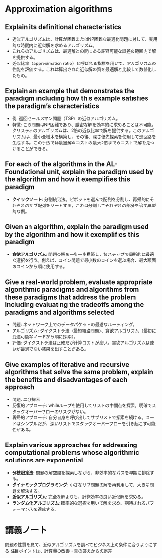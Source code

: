 # Approximation algorithms

## Explain its definitional characteristics
- 近似アルゴリズムは、計算が困難またはNP困難な最適化問題に対して、実用的な時間内に近似解を求めるアルゴリズム。
- これらのアルゴリズムは、最適解との間にある許容可能な誤差の範囲内で解を提供する。
- 近似比率（approximation ratio）と呼ばれる指標を用いて、アルゴリズムの性能を評価する。これは算出された近似解の質を最適解と比較して数値化したもの。

## Explain an example that demonstrates the paradigm including how this example satisfies the paradigm’s characteristics
- 例: 巡回セールスマン問題（TSP）の近似アルゴリズム。
- 特徴: この問題はNP困難であり、厳密な解を効率的に求めることは不可能。クリスティのアルゴリズムは、2倍の近似比率で解を提供する。このアルゴリズムは、最小全域木を構築し、その後、深さ優先探索を使用して巡回路を生成する。この手法では最適解のコストの最大2倍までのコストで解を見つけることができる。

## For each of the algorithms in the AL-Foundational unit, explain the paradigm used by the algorithm and how it exemplifies this paradigm
- **クイックソート**: 分割統治法。ピボットを選んで配列を分割し、再帰的にそれぞれのサブ配列をソートする。これは分割してそれぞれの部分を治す典型的な例。

## Given an algorithm, explain the paradigm used by the algorithm and how it exemplifies this paradigm
- **貪欲アルゴリズム**: 問題の解を一歩一歩構築し、各ステップで局所的に最適な選択を行う。例えば、コイン問題で最小数のコインを選ぶ場合、最大額面のコインから順に使用する。

## Give a real-world problem, evaluate appropriate algorithmic paradigms and algorithms from these paradigms that address the problem including evaluating the tradeoffs among the paradigms and algorithms selected
- 問題: ネットワーク上でのデータパケットの最適なルーティング。
- アルゴリズム: ダイクストラ法（最短経路問題）、貪欲アルゴリズム（最初に到達可能なノードから順に探索）。
- 評価: ダイクストラ法は正確だが計算コストが高い。貪欲アルゴリズムは速いが最適でない結果を出すことがある。

## Give examples of iterative and recursive algorithms that solve the same problem, explain the benefits and disadvantages of each approach
- 問題: 二分探索
- 反復的アプローチ: whileループを使用してリストの中間点を探索。明確でスタックオーバーフローのリスクがない。
- 再帰的アプローチ: 自分自身を呼び出してサブリストで探索を続ける。コードはシンプルだが、深いリストでスタックオーバーフローを引き起こす可能性がある。

## Explain various approaches for addressing computational problems whose algorithmic solutions are exponential
- **分枝限定法**: 問題の解空間を探索しながら、非効率的なパスを早期に排除する。
- **ダイナミックプログラミング**: 小さなサブ問題の解を再利用して、大きな問題を解決する。
- **近似アルゴリズム**: 完全な解よりも、計算効率の良い近似解を求める。
- **ランダム化アルゴリズム**: 確率的な選択を用いて解を求め、期待されるパフォーマンスを達成する。

# 講義ノート
問題の性質を見て、近似アルゴリズムを調べてビジネス上の条件に合うようにする
注目ポイントは、計算量の改善・真の答えからの誤差

